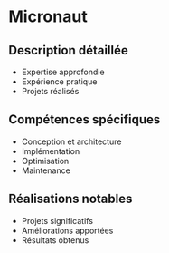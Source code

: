 # Micronaut

## Description détaillée
- Expertise approfondie
- Expérience pratique
- Projets réalisés

## Compétences spécifiques
- Conception et architecture
- Implémentation
- Optimisation
- Maintenance

## Réalisations notables
- Projets significatifs
- Améliorations apportées
- Résultats obtenus

